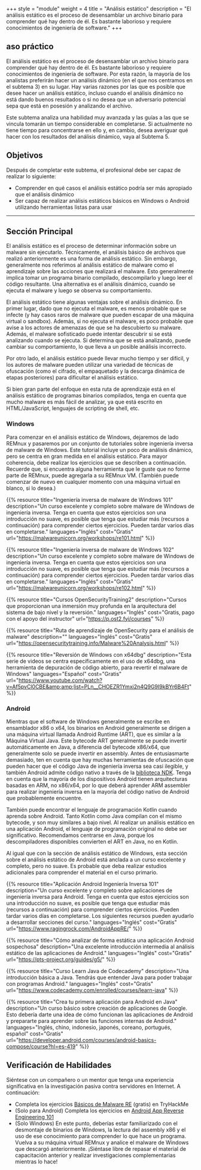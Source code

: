 +++
style = "module"
weight = 4
title = "Análisis estático"
description = "El análisis estático es el proceso de desensamblar un archivo binario para comprender qué hay dentro de él. Es bastante laborioso y requiere conocimientos de ingeniería de software."
+++

## aso práctico

El análisis estático es el proceso de desensamblar un archivo binario para comprender qué hay dentro de él. Es bastante laborioso y requiere conocimientos de ingeniería de software. Por esta razón, la mayoría de los analistas preferirán hacer un análisis dinámico (en el que nos centramos en el subtema 3) en su lugar. Hay varias razones por las que es posible que desee hacer un análisis estático, incluso cuando el análisis dinámico no está dando buenos resultados o si no desea que un adversario potencial sepa que está en posesión y analizando el archivo.

Este subtema analiza una habilidad muy avanzada y las guías a las que se vincula tomarán un tiempo considerable en completarse. Si actualmente no tiene tiempo para concentrarse en ello y, en cambio, desea averiguar qué hacer con los resultados del análisis dinámico, vaya al Subtema 5.

## Objetivos

Después de completar este subtema, el profesional debe ser capaz de realizar lo siguiente:

- Comprender en qué casos el análisis estático podría ser más apropiado que el análisis dinámico
- Ser capaz de realizar análisis estáticos básicos en Windows o Android utilizando herramientas listas para usar

---
## Sección Principal

El análisis estático es el proceso de determinar información sobre un malware sin ejecutarlo. Técnicamente, el análisis básico de archivos que realizó anteriormente es una forma de análisis estático. Sin embargo, generalmente nos referimos al análisis estático de malware como el aprendizaje sobre las acciones que realizará el malware. Esto generalmente implica tomar un programa binario compilado, descompilarlo y luego leer el código resultante. Una alternativa es el análisis dinámico, cuando se ejecuta el malware y luego se observa su comportamiento.

El análisis estático tiene algunas ventajas sobre el análisis dinámico. En primer lugar, dado que no ejecuta el malware, es menos probable que se infecte (y hay casos raros de malware que pueden escapar de una máquina virtual o sandbox). Además, si no ejecuta el malware, es poco probable que avise a los actores de amenazas de que se ha descubierto su malware. Además, el malware sofisticado puede intentar descubrir si se está analizando cuando se ejecuta. Si determina que se está analizando, puede cambiar su comportamiento, lo que lleva a un posible análisis incorrecto.

Por otro lado, el análisis estático puede llevar mucho tiempo y ser difícil, y los autores de malware pueden utilizar una variedad de técnicas de ofuscación (como el cifrado, el empaquetado y la descarga dinámica de etapas posteriores) para dificultar el análisis estático.

Si bien gran parte del enfoque en esta ruta de aprendizaje está en el análisis estático de programas binarios compilados, tenga en cuenta que mucho malware es más fácil de analizar, ya que está escrito en HTML/JavaScript, lenguajes de scripting de shell, etc.

### Windows

Para comenzar en el análisis estático de Windows, dejaremos de lado REMnux y pasaremos por un conjunto de tutoriales sobre ingeniería inversa de malware de Windows. Este tutorial incluye un poco de análisis dinámico, pero se centra en gran medida en el análisis estático. Para mayor coherencia, debe realizar los ejercicios que se describen a continuación. Recuerde que, si encuentra alguna herramienta que le guste que no forme parte de REMnux, puede agregarla a su REMnux VM. (También puede comenzar de nuevo en cualquier momento con una máquina virtual en blanco, si lo desea.)

{{% resource title="Ingeniería inversa de malware de Windows 101" description="Un curso excelente y completo sobre malware de Windows de ingeniería inversa. Tenga en cuenta que estos ejercicios son una introducción no suave, es posible que tenga que estudiar más (recursos a continuación) para comprender ciertos ejercicios. Pueden tardar varios días en completarse." languages="Inglés" cost="Gratis" url="https://malwareunicorn.org/workshops/re101.html" %}}

{{% resource title="Ingeniería inversa de malware de Windows 102" description="Un curso excelente y completo sobre malware de Windows de ingeniería inversa. Tenga en cuenta que estos ejercicios son una introducción no suave, es posible que tenga que estudiar más (recursos a continuación) para comprender ciertos ejercicios. Pueden tardar varios días en completarse." languages="Inglés" cost="Gratis" url="https://malwareunicorn.org/workshops/re102.html" %}}

{{% resource title="Cursos OpenSecurityTraining2" description="Cursos que proporcionan una inmersión muy profunda en la arquitectura del sistema de bajo nivel y la reversión." languages="Inglés" cost="Gratis, pago con el apoyo del instructor" url="https://p.ost2.fyi/courses" %}}

{{% resource title="Ruta de aprendizaje de OpenSecurity para el análisis de malware" description="" languages="Inglés" cost="Gratis" url="https://opensecuritytraining.info/Malware%20Analysis.html" %}}

{{% resource title="Reversión de Windows con x64dbg" description="Esta serie de videos se centra específicamente en el uso de x64dbg, una herramienta de depuración de código abierto, para revertir el malware de Windows" languages="Español" cost="Gratis" url="https://www.youtube.com/watch?v=Af5pvCl0CBE&amp;amp;list=PLn__CHOEZR1Ymxi2n4Q9G9I9kBYr6B4Ft" %}}

### Android

Mientras que el software de Windows generalmente se escribe en ensamblador x86 o x64, los binarios en Android generalmente se dirigen a una máquina virtual llamada Android Runtime (ART), que es similar a la Máquina Virtual Java. Este bytecode ART generalmente se puede invertir automáticamente en Java, a diferencia del bytecode x86/x64, que generalmente solo se puede invertir en assembly. Antes de entusiasmarte demasiado, ten en cuenta que hay muchas herramientas de ofuscación que pueden hacer que el código Java de ingeniería inversa sea casi ilegible, y también Android admite código nativo a través de la [biblioteca NDK](https://developer.android.com/ndk/guides). Tenga en cuenta que la mayoría de los dispositivos Android tienen arquitecturas basadas en ARM, no x86/x64, por lo que deberá aprender ARM assembler para realizar ingeniería inversa en la mayoría del código nativo de Android que probablemente encuentre.

También puede encontrar el lenguaje de programación Kotlin cuando aprenda sobre Android. Tanto Kotlin como Java compilan con el mismo bytecode, y son muy similares a bajo nivel. Al realizar un análisis estático en una aplicación Android, el lenguaje de programación original no debe ser significativo. Recomendamos centrarse en Java, porque los descompiladores disponibles convierten el ART en Java, no en Kotlin.

Al igual que con la sección de análisis estático de Windows, esta sección sobre el análisis estático de Android está anclada a un curso excelente y completo, pero no suave. Es probable que deba realizar estudios adicionales para comprender el material en el curso primario.

{{% resource title="Aplicación Android Ingeniería Inversa 101" description="Un curso excelente y completo sobre aplicaciones de ingeniería inversa para Android. Tenga en cuenta que estos ejercicios son una introducción no suave, es posible que tenga que estudiar más (recursos a continuación) para comprender ciertos ejercicios. Pueden tardar varios días en completarse. Los siguientes recursos pueden ayudarlo a desarrollar secciones del curso." languages="Inglés" cost="Gratis" url="https://www.ragingrock.com/AndroidAppRE/" %}}

{{% resource title="Cómo analizar de forma estática una aplicación Android sospechosa" description="Una excelente introducción intermedia al análisis estático de las aplicaciones de Android." languages="Inglés" cost="Gratis" url="https://pts-project.org/guides/g5/" %}}

{{% resource title="Curso Learn Java de Codecademy" description="Una introducción básica a Java. Tendrás que entender Java para poder trabajar con programas Android." languages="Inglés" cost="Gratis" url="https://www.codecademy.com/enrolled/courses/learn-java" %}}

{{% resource title="Crea tu primera aplicación para Android en Java" description="Un curso básico sobre creación de aplicaciones de Google. Esto debería darte una idea de cómo funcionan las aplicaciones de Android y prepararte para aprender sobre las funciones internas de Android." languages="Inglés, chino, indonesio, japonés, coreano, portugués, español" cost="Gratis" url="https://developer.android.com/courses/android-basics-compose/course?hl=es-419" %}}


## Verificación de Habilidades

Siéntese con un compañero o un mentor que tenga una experiencia significativa en la investigación pasiva contra servidores en Internet. A continuación:

- Completa los ejercicios [Básicos de Malware RE](https://tryhackme.com/room/basicmalwarere) (gratis) en TryHackMe
- (Solo para Android) Completa los ejercicios en [Android App Reverse Engineering 101](https://www.ragingrock.com/AndroidAppRE/)
- (Solo Windows) En este punto, deberías estar familiarizado con el desmontaje de binarios de Windows, la lectura del assembly x86 y el uso de ese conocimiento para comprender lo que hace un programa. Vuelva a su máquina virtual REMnux y analice el malware de Windows que descargó anteriormente. ¡Siéntase libre de repasar el material de capacitación anterior y realizar investigaciones complementarias mientras lo hace!